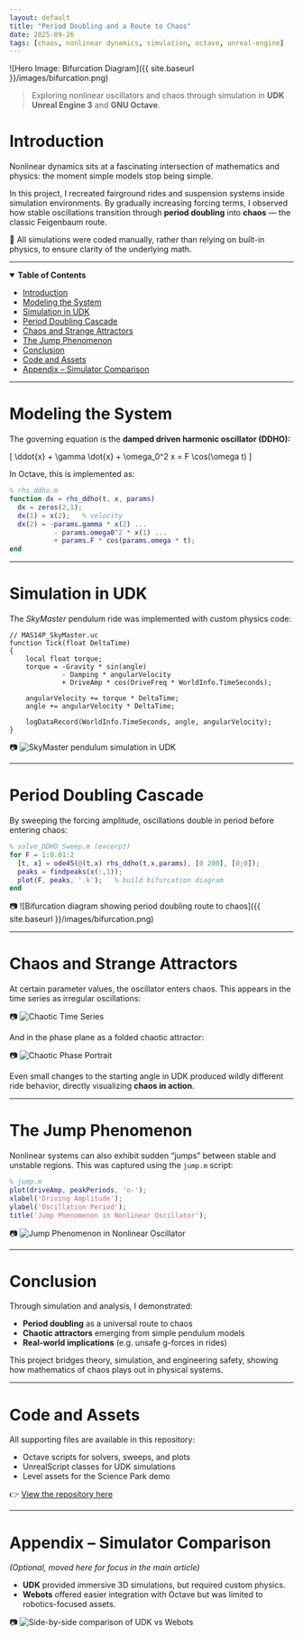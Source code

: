 ```yaml
---
layout: default
title: "Period Doubling and a Route to Chaos"
date: 2025-09-26
tags: [chaos, nonlinear dynamics, simulation, octave, unreal-engine]
---
```


![Hero Image: Bifurcation Diagram]({{ site.baseurl }}/images/bifurcation.png)

> Exploring nonlinear oscillators and chaos through simulation in **UDK Unreal Engine 3** and **GNU Octave**.

# Introduction  

Nonlinear dynamics sits at a fascinating intersection of mathematics and physics: the moment simple models stop being simple.  

In this project, I recreated fairground rides and suspension systems inside simulation environments. By gradually increasing forcing terms, I observed how stable oscillations transition through **period doubling** into **chaos** — the classic Feigenbaum route.  

📌 All simulations were coded manually, rather than relying on built-in physics, to ensure clarity of the underlying math.

---

<details open>
<summary><strong>Table of Contents</strong></summary>

- [Introduction](#introduction)  
- [Modeling the System](#modeling-the-system)  
- [Simulation in UDK](#simulation-in-udk)  
- [Period Doubling Cascade](#period-doubling-cascade)  
- [Chaos and Strange Attractors](#chaos-and-strange-attractors)  
- [The Jump Phenomenon](#the-jump-phenomenon)  
- [Conclusion](#conclusion)  
- [Code and Assets](#code-and-assets)  
- [Appendix – Simulator Comparison](#appendix--simulator-comparison)  

</details>

---

# Modeling the System  

The governing equation is the **damped driven harmonic oscillator (DDHO):**

\[
\ddot{x} + \gamma \dot{x} + \omega_0^2 x = F \cos(\omega t)
\]

In Octave, this is implemented as:

```matlab
% rhs_ddho.m
function dx = rhs_ddho(t, x, params)
  dx = zeros(2,1);
  dx(1) = x(2);   % velocity
  dx(2) = -params.gamma * x(2) ...
           - params.omega0^2 * x(1) ...
           + params.F * cos(params.omega * t);
end
```

---

# Simulation in UDK  

The *SkyMaster* pendulum ride was implemented with custom physics code:  

```uc
// MAS14P_SkyMaster.uc
function Tick(float DeltaTime)
{
    local float torque;
    torque = -Gravity * sin(angle)
             - Damping * angularVelocity
             + DriveAmp * cos(DriveFreq * WorldInfo.TimeSeconds);

    angularVelocity += torque * DeltaTime;
    angle += angularVelocity * DeltaTime;

    logDataRecord(WorldInfo.TimeSeconds, angle, angularVelocity);
}
```

📷 ![SkyMaster pendulum simulation in UDK](images/skymaster_udk.png)

---

# Period Doubling Cascade  

By sweeping the forcing amplitude, oscillations double in period before entering chaos:  

```matlab
% solve_DDHO_Sweep.m (excerpt)
for F = 1:0.01:2
  [t, x] = ode45(@(t,x) rhs_ddho(t,x,params), [0 200], [0;0]);
  peaks = findpeaks(x(:,1));
  plot(F, peaks, '.k');   % build bifurcation diagram
end
```

📷 ![Bifurcation diagram showing period doubling route to chaos]({{ site.baseurl }}/images/bifurcation.png)

---

# Chaos and Strange Attractors  

At certain parameter values, the oscillator enters chaos. This appears in the time series as irregular oscillations:  

📷 ![Chaotic Time Series](images/chaotic_timeseries.png)  

And in the phase plane as a folded chaotic attractor:  

📷 ![Chaotic Phase Portrait](images/chaotic_phase.png)  

Even small changes to the starting angle in UDK produced wildly different ride behavior, directly visualizing **chaos in action**.  

---

# The Jump Phenomenon  

Nonlinear systems can also exhibit sudden “jumps” between stable and unstable regions. This was captured using the `jump.m` script:  

```matlab
% jump.m
plot(driveAmp, peakPeriods, 'o-');
xlabel('Driving Amplitude');
ylabel('Oscillation Period');
title('Jump Phenomenon in Nonlinear Oscillator');
```

📷 ![Jump Phenomenon in Nonlinear Oscillator](images/jump_phenomenon.png)

---

# Conclusion  

Through simulation and analysis, I demonstrated:  

- **Period doubling** as a universal route to chaos  
- **Chaotic attractors** emerging from simple pendulum models  
- **Real-world implications** (e.g. unsafe g-forces in rides)

This project bridges theory, simulation, and engineering safety, showing how mathematics of chaos plays out in physical systems.  

---

# Code and Assets  

All supporting files are available in this repository:

- Octave scripts for solvers, sweeps, and plots
- UnrealScript classes for UDK simulations
- Level assets for the Science Park demo

👉 [View the repository here](#)

---

# Appendix – Simulator Comparison  

*(Optional, moved here for focus in the main article)*

- **UDK** provided immersive 3D simulations, but required custom physics.
- **Webots** offered easier integration with Octave but was limited to robotics-focused assets.

📷 ![Side-by-side comparison of UDK vs Webots](images/simulator_comparison.png)
